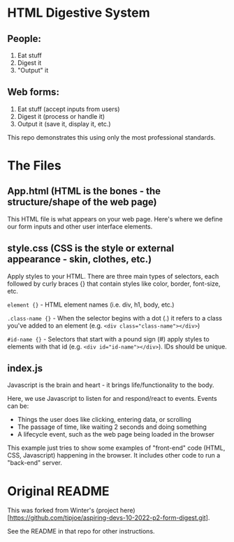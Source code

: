 # HTML Digestive System

## People:
1. Eat stuff
2. Digest it
3. "Output" it

## Web forms:
1. Eat stuff (accept inputs from users)
2. Digest it (process or handle it)
3. Output it (save it, display it, etc.)

This repo demonstrates this using only the most professional standards.

# The Files

## App.html (HTML is the bones - the structure/shape of the web page)
This HTML file is what appears on your web page. Here's where we define our
form inputs and other user interface elements.

## style.css (CSS is the style or external appearance - skin, clothes, etc.)
Apply styles to your HTML. There are three main types of selectors, each
followed by curly braces {} that contain styles like color, border, font-size,
etc.

`element {}` - HTML element names (i.e. div, h1, body, etc.)

`.class-name {}` - When the selector begins with a dot (.) it refers to a class
you've added to an element (e.g. `<div class="class-name"></div>`)

`#id-name {}` - Selectors that start with a pound sign (#) apply styles to
elements with that id (e.g. `<div id="id-name"></div>`). IDs should be unique.

## index.js
Javascript is the brain and heart - it brings life/functionality to the body.

Here, we use Javascript to listen for and respond/react to events. Events can
be:

* Things the user does like clicking, entering data, or scrolling
* The passage of time, like waiting 2 seconds and doing something
* A lifecycle event, such as the web page being loaded in the browser

This example just tries to show some examples of "front-end" code (HTML, CSS,
Javascript) happening in the browser. It includes other code to run a "back-end"
server.

# Original README
This was forked from Winter's (project here)[https://github.com/tipjoe/aspiring-devs-10-2022-p2-form-digest.git].

See the README in that repo for other instructions.
